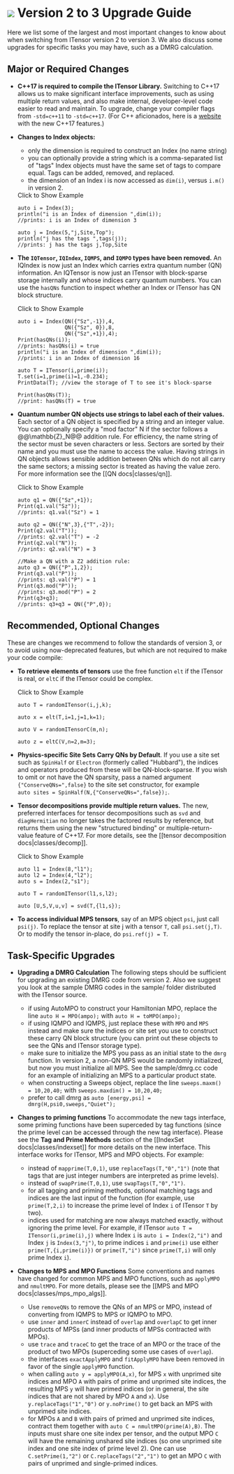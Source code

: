 # <img src="docs/VERSION/upgrade2to3/icon.png" class="largeicon"> Version 2 to 3 Upgrade Guide

Here we list some of the largest and most important changes to know about
when switching from ITensor version 2 to version 3. 
We also discuss some upgrades for specific tasks you 
may have, such as a DMRG calculation.

## Major or Required Changes

* **C++17 is required to compile the ITensor Library.** Switching to C++17
  allows us to make significant interface improvements, such as using 
  multiple return values, and also make internal, developer-level code
  easier to read and maintain. To upgrade, change your
  compiler flags <br/>from `-std=c++11` to `-std=c++17`.
  (For C++ aficionados, here is a [website](https://github.com/AnthonyCalandra/modern-cpp-features) 
   with the new C++17 features.)

* **Changes to Index objects:** 
  - only the dimension is required to construct an Index (no name string)
  - you can optionally provide a string which is a comma-separated list of "tags"
    Index objects must have the same set of tags to compare equal. Tags can be 
    added, removed, and replaced.
  - the dimension of an Index i is now accessed as `dim(i)`, versus `i.m()` in version 2.

  <div class="example_clicker">Click to Show Example</div>

      auto i = Index(3);
      println("i is an Index of dimension ",dim(i));
      //prints: i is an Index of dimension 3

      auto j = Index(5,"j,Site,Top");
      println("j has the tags ",tags(j));
      //prints: j has the tags j,Top,Site

* **The `IQTensor`, `IQIndex`, `IQMPS`, and `IQMPO` types have been removed.**
  An IQIndex is now just an Index which carries extra quantum number (QN) information.
  An IQTensor is now just an ITensor with block-sparse storage internally and whose
  indices carry quantum numbers. You can use the `hasQNs` function to inspect
  whether an Index or ITensor has QN block structure.

  <div class="example_clicker">Click to Show Example</div>

      auto i = Index(QN({"Sz",-1}),4,
                     QN({"Sz", 0}),8,
                     QN({"Sz",+1}),4);
      Print(hasQNs(i));
      //prints: hasQNs(i) = true
      println("i is an Index of dimension ",dim(i));
      //prints: i in an Index of dimension 16

      auto T = ITensor(i,prime(i));
      T.set(i=1,prime(i)=1,-0.234);
      PrintData(T); //view the storage of T to see it's block-sparse

      Print(hasQNs(T));
      //print: hasQNs(T) = true

* **Quantum number QN objects use strings to label each of their values.** 
  Each sector of a QN object is specified by a string and an integer value.
  You can optionally specify a "mod factor" N if the sector follows a @@\mathbb{Z}_N@@
  addition rule. For efficiency, the name string of the sector must be seven characters
  or less. Sectors are sorted by their name and you must use the name to access the value.
  Having strings in QN objects allows sensible addition between QNs which do not all
  carry the same sectors; a missing sector is treated as having the value zero.
  For more information see the [[QN docs|classes/qn]].

  <div class="example_clicker">Click to Show Example</div>

      auto q1 = QN({"Sz",+1});
      Print(q1.val("Sz"));
      //prints: q1.val("Sz") = 1

      auto q2 = QN({"N",3},{"T",-2});
      Print(q2.val("T"));
      //prints: q2.val("T") = -2
      Print(q2.val("N"));
      //prints: q2.val("N") = 3

      //Make a QN with a Z2 addition rule:
      auto q3 = QN({"P",1,2});
      Print(q3.val("P"));
      //prints: q3.val("P") = 1
      Print(q3.mod("P"));
      //prints: q3.mod("P") = 2
      Print(q3+q3);
      //prints: q3+q3 = QN({"P",0});

## Recommended, Optional Changes

These are changes we recommend to follow the standards of version 3, or to avoid
using now-deprecated features, but which are not required to make your code compile:

* **To retrieve elements of tensors** use the free function `elt` if 
  the ITensor is real, or `eltC` if the ITensor could be complex.

  <div class="example_clicker">Click to Show Example</div>

      auto T = randomITensor(i,j,k);

      auto x = elt(T,i=1,j=1,k=1);

      auto V = randomITensorC(m,n);

      auto z = eltC(V,n=2,m=3);

* **Physics-specific Site Sets Carry QNs by Default**. If you use
  a site set such as `SpinHalf` or `Electron` (formerly called "Hubbard"),
  the indices and operators produced from these will be QN-block-sparse.
  If you wish to omit or not have the QN sparsity, pass a named argument
  `{"ConserveQNs=",false}` to the site set constructor, for example <br/>
  `auto sites = SpinHalf(N,{"ConserveQNs=",false});`.

* **Tensor decompositions provide multiple return values.** The new, preferred
  interfaces for tensor decompositions such as `svd` and `diagHermitian` no
  longer takes the factored results by reference, but returns them using the
  new "structured binding" or multiple-return-value feature of C++17.
  For more details, see the [[tensor decomposition docs|classes/decomp]].

  <div class="example_clicker">Click to Show Example</div>

      auto l1 = Index(8,"l1");
      auto l2 = Index(4,"l2");
      auto s = Index(2,"s1");

      auto T = randomITensor(l1,s,l2);

      auto [U,S,V,u,v] = svd(T,{l1,s});

* **To access individual MPS tensors**, say of an MPS object `psi`, just
  call `psi(j)`. To replace the tensor at site j with a tensor `T`, call
  `psi.set(j,T)`. Or to modify the tensor in-place, do `psi.ref(j) = T`.

## Task-Specific Upgrades

* **Upgrading a DMRG Calculation**
  The following steps should be sufficient for upgrading an existing DMRG code
  from version 2. Also we suggest you look at the sample DMRG codes in the sample/
  folder distributed with the ITensor source.

  - if using AutoMPO to construct your Hamiltonian MPO, replace the line
    `auto H = MPO(ampo);` with `auto H = toMPO(ampo);`
  - if using IQMPO and IQMPS, just replace these with `MPO` and `MPS` instead
    and make sure the indices or site set you use to construct these 
    carry QN block structure (you can print out these objects to see the QNs
    and ITensor storage type). 
  - make sure to initialize the MPS you pass as an initial state to the `dmrg`
    function. In version 2, a non-QN MPS would be randomly initialized, but
    now you must initialize all MPS. See the sample/dmrg.cc code for an example
    of initializing an MPS to a particular product state.
  - when constructing a Sweeps object, replace the line `sweeps.maxm() = 10,20,40;`
    with `sweeps.maxdim() = 10,20,40;`
  - prefer to call dmrg as `auto [energy,psi] = dmrg(H,psi0,sweeps,"Quiet");`

* **Changes to priming functions**
  To accommodate the new tags interface, some priming functions have been superceded by tag
  functions (since the prime level can be accessed through the new tag interface). Please see
  the __Tag and Prime Methods__ section of the [[IndexSet docs|classes/indexset]] for more 
  details on the new interface. This interface works for ITensor, MPS and MPO objects. For example:

  - instead of `mapprime(T,0,1)`, use `replaceTags(T,"0","1")` (note that tags that are just 
    integer numbers are interpreted as prime levels).
  - instead of `swapPrime(T,0,1)`, use `swapTags(T,"0","1")`.
  - for all tagging and priming methods, optional matching tags and indices are the last
    input of the function (for example, use `prime(T,2,i)` to increase the prime level of 
    Index `i` of ITensor `T` by two).
  - indices used for matching are now always matched exactly, without ignoring the prime level. 
    For example, if ITensor `auto T = ITensor(i,prime(i),j)` where Index `i` is 
    `auto i = Index(2,"i")` and Index `j` is `Index(3,"j")`, to prime indices `i` and 
    `prime(i)` use either `prime(T,{i,prime(i)})` or `prime(T,"i")` since `prime(T,i)` 
    will only prime Index `i`).

* **Changes to MPS and MPO Functions**
  Some conventions and names have changed for common MPS and MPO functions, such as `applyMPO`
  and `nmultMPO`. For more details, please see the [[MPS and MPO docs|classes/mps_mpo_algs]].

  - Use `removeQNs` to remove the QNs of an MPS or MPO, instead of converting from IQMPS to MPS 
    or IQMPO to MPO.
  - use `inner` and `innerC` instead of `overlap` and `overlapC` to get inner products of MPSs 
    (and inner products of MPSs contracted with MPOs).
  - use `trace` and `traceC` to get the trace of an MPO or the trace of the product of two
    MPOs (superceding some use cases of `overlap`).
  - the interfaces `exactApplyMPO` and `fitApplyMPO` have been removed in favor
    of the single `applyMPO` function.
  - when calling `auto y = applyMPO(A,x)`, for MPS `x` with unprimed site indices and MPO `A` with
    pairs of prime and unprimed site indices, the resulting MPS `y` will have primed indices 
    (or in general, the site indices that are not shared by MPO `A` and `x`). 
    Use `y.replaceTags("1","0")` or `y.noPrime()` to get back an MPS with unprimed site indices.
  - for MPOs `A` and `B` with pairs of primed and unprimed site indices, contract them together
    with `auto C = nmultMPO(prime(A),B)`. The inputs must share one site index per tensor, and
    the output MPO `C` will have the remaining unshared site indices (so one unprimed site index
    and one site index of prime level 2). One can use `C.setPrime(1,"2")` or 
    `C.replaceTags("2","1")` to get an MPO `C` with pairs of unprimed and single-primed indices.

